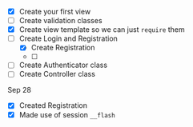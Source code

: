 - [x] Create your first view
- [ ] Create validation classes
- [x] Create view template so we can just `require` them
- [ ] Create Login and Registration
  - [x] Create Registration
  - [ ]
- [ ] Create Authenticator class
- [ ] Create Controller class

Sep 28

- [x] Created Registration
- [x] Made use of session `__flash`
